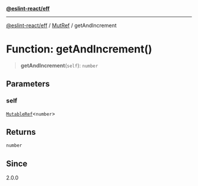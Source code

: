 [**@eslint-react/eff**](../../../README.md)

***

[@eslint-react/eff](../../../README.md) / [MutRef](../README.md) / getAndIncrement

# Function: getAndIncrement()

> **getAndIncrement**(`self`): `number`

## Parameters

### self

[`MutableRef`](../interfaces/MutableRef.md)\<`number`\>

## Returns

`number`

## Since

2.0.0
